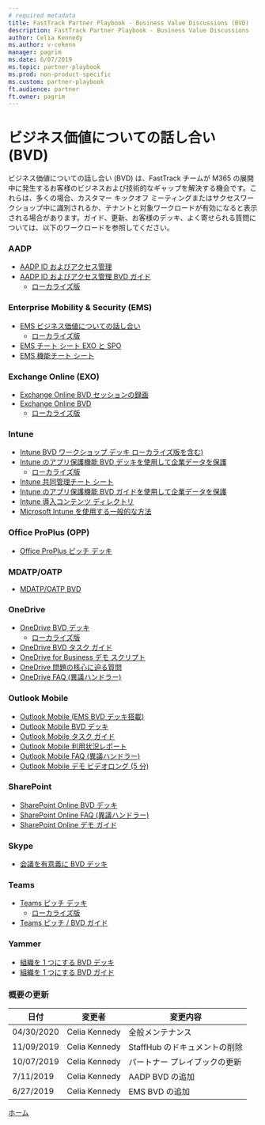 ```yaml
---
# required metadata  
title: FastTrack Partner Playbook - Business Value Discussions (BVD)
description: FastTrack Partner Playbook - Business Value Discussions
author: Celia Kennedy
ms.author: v-cekenn
manager: pagrim
ms.date: 6/07/2019
ms.topic: partner-playbook  
ms.prod: non-product-specific  
ms.custom: partner-playbook  
ft.audience: partner
ft.owner: pagrim
---
```


# ビジネス価値についての話し合い (BVD)

ビジネス価値についての話し合い (BVD) は、FastTrack チームが M365 の展開中に発生するお客様のビジネスおよび技術的なギャップを解決する機会です。これらは、多くの場合、カスタマー キックオフ ミーティングまたはサクセスワークショップ中に識別されるか、テナントと対象ワークロードが有効になると表示される場合があります。ガイド、更新、お客様のデッキ、よく寄せられる質問については、以下のワークロードを参照してください。

### AADP

- [AADP ID およびアクセス管理](https://ftdocs-bcm.azureedge.net/public/playbook-aadp-identity-and-access-management-bvd-deck-en-us-v1)
- [AADP ID およびアクセス管理 BVD ガイド](https://ftdocs-bcm.azureedge.net/public/playbook-guidence-aadp-identityandacessmanagement-v1)
  - [ローカライズ版](https://ftdocs-bcm.azureedge.net/public/aadp-identity-access-management-bvd-deck-localized-v1.docx)

### Enterprise Mobility & Security (EMS)

- [EMS ビジネス価値についての話し合い](https://fasttrack-docs.microsoft.com/collateral/ems-content.html)
  - [ローカライズ版](https://ftdocs-bcm.azureedge.net/public/ems-bvd-localized-list-v1.docx)
- [EMS チート シート EXO と SPO](https://ftdocs-bcm.azureedge.net/public/playbook-ems-cheat-sheet-exo-and-spo-v1)
- [EMS 機能チート シート](https://ftdocs-bcm.azureedge.net/public/playbook-ems-features-cheat-sheet-v1)

### Exchange Online (EXO)

- [Exchange Online BVD セッションの録画](http://aka.ms/exobvd)
- [Exchange Online BVD](https://ftdocs-bcm.azureedge.net/public/en-us-exchangeonline-businessvaluediscussion-v1.pptx)
  - [ローカライズ版](https://ftdocs-bcm.azureedge.net/public/ja-jp-exchangeonline-businessvaluediscussion-v1.pptx)

### Intune

- [Intune BVD ワークショップ デッキ ローカライズ版を含む)](https://ftdocs-bcm.azureedge.net/public/playbook-localized-intune-bvd-workshop-decks)
- [Intune のアプリ保護機能 BVD デッキを使用して企業データを保護](https://ftdocs-bcm.azureedge.net/public/playbook-intune-protect-corporate-data-en-us-v1)
  - [ローカライズ版](https://ftdocs-bcm.azureedge.net/public/intune-protect-corporate-data-localized-list-v1.docx) 
- [Intune 共同管理チート シート](https://ftdocs-bcm.azureedge.net/public/playbook-intune-co-management-cheet-sheet-v1)
- [Intune のアプリ保護機能 BVD ガイドを使用して企業データを保護](https://ftdocs-bcm.azureedge.net/public/playbook-protect-corporate-data-intune-app-protection-guide-v1)
- [Intune 導入コンテンツ ディレクトリ](https://ftdocs-bcm.azureedge.net/public/playbook-intune-adoption-content-directory-v1)
- [Microsoft Intune を使用する一般的な方法](https://docs.microsoft.com/en-us/intune/fundamentals/common-scenarios)

### Office ProPlus (OPP)

- [​​​​Office ProPlus ピッチ デッキ](https://ftdocs-bcm.azureedge.net/public/partner-0365-pitch-deck-v1.pdf)

### MDATP/OATP

- [MDATP/OATP BVD](https://ftdocs-bcm.azureedge.net/public/en-us-mdatp-oatp-bvd-v1.pptx)

### OneDrive

- [OneDrive BVD デッキ](https://aka.ms/enOneDriveBVDDeck)
  - [ローカライズ版](https://ftdocs-bcm.azureedge.net/public/localized-onedrive-bvd-deck-v1.docx)
- [OneDrive BVD タスク ガイド](https://ftdocs-bcm.azureedge.net/public/playbook-onedrive-bvd-task-guide-v1)
- [OneDrive for Business デモ スクリプト](https://ftdocs-bcm.azureedge.net/public/palybook-onedrive-for-business-demo-script-v1)
- [OneDrive 問題の核心に迫る質問](https://aka.ms/OneDriveProbingQuestions)
- [OneDrive FAQ (異議ハンドラー)](https://aka.ms/FRPHubOneDriveObjectionHandler)

### Outlook Mobile

- [Outlook Mobile (EMS BVD デッキ搭載)](https://ftdocs-bcm.azureedge.net/public/playbook-outlook-mobile-ems-bvd-deck)
- [Outlook Mobile BVD デッキ](https://ftdocs-bcm.azureedge.net/public/playbook-outlook-mobile-bvd-deck-v1)
- [Outlook Mobile タスク ガイド](https://ftdocs-bcm.azureedge.net/public/playbook-outlook-mobile-guide-v1)
- [Outlook Mobile 利用状況レポート](https://ftdocs-bcm.azureedge.net/public/playbook-outlook-mobile-usage-report-v1)
- [Outlook Mobile FAQ (異議ハンドラー)](https://ftdocs-bcm.azureedge.net/public/objection-handlers-faq-outlook-mobile-v1.pdf)
- [Outlook Mobile デモ ビデオロング (5 分)](https://aka.ms/OLMobileDemo)

### SharePoint

- [SharePoint Online BVD デッキ](https://ftdocs-bcm.azureedge.net/public/playbook-sharepoint-bvd-deck-v1)
- [SharePoint Online FAQ (異議ハンドラー)](https://ftdocs-bcm.azureedge.net/public/playbook-sharepoint-online-faq-objection-handler-v1)
- [SharePoint Online デモ ガイド](https://ftdocs-bcm.azureedge.net/public/palybook-sharepoint-online-demo-guide-v1)

### Skype

- [会議を有意義に BVD デッキ](https://ftdocs-bcm.azureedge.net/public/playbook-sfb-make-meetings-matter-deck-v1)

### Teams

- [Teams ピッチ デッキ](https://ftdocs-bcm.azureedge.net/public/teams-customer-pitch-deck-v1.pptx)
  - [ローカライズ版](https://ftdocs-bcm.azureedge.net/public/localized-teams-pitch-deck-v1.docx) 
- [Teams ピッチ / BVD ガイド](https://ftdocs-bcm.azureedge.net/public/teams-bvd-guidance-v1.pdf)

### Yammer

- [組織を 1 つにする BVD デッキ](https://ftdocs-bcm.azureedge.net/public/playbook-yammer-bring-your-organization-together-deck-v1)
- [組織を 1 つにする BVD ガイド](https://ftdocs-bcm.azureedge.net/public/playbook-yammer-bring-your-organization-together-guide-v1)

### 概要の更新

| 日付| 変更者| 変更内容|
| ----------| -----------------| -------------------------|
|04/30/2020| Celia Kennedy| 全般メンテナンス|
| 11/09/2019| Celia Kennedy| StaffHub のドキュメントの削除|
| 10/07/2019| Celia Kennedy| パートナー プレイブックの更新|
| 7/11/2019| Celia Kennedy| AADP BVD の追加|
| 6/27/2019| Celia Kennedy| EMS BVD の追加|

[ホーム](http://partner-docs.microsoft.com)
